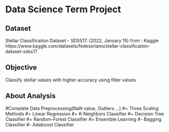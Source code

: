<h1> Data Science Term Project</h1>

  <h2> Dataset     </h2>
    Stellar Classification Dataset - SDSS17. (2022, January 15)  from : Kaggle           
    https://www.kaggle.com/datasets/fedesoriano/stellar-classification-dataset-sdss17

    
    
   <h2> Objective  </h2>   
     Classify stellar values with higher accuracy using filter values
     
   <h2> About Analysis </h2>
  #Complete Data Preprocessing(NaN value, Outliers ...)     
    #+ Three Scaling Methods    
    #+ Linear Regression    
    #+ K-Neighbors Classifier   
    #+ Decision Tree Classifier    
    #+ Random-Forest Classifier
    #+ Ensemble Learning
     #- Bagging Classifier
     #- Adaboost Classifier
     
    
